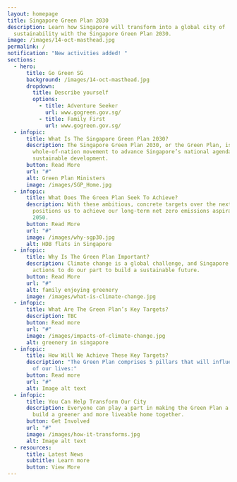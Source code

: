 ```yaml
---
layout: homepage
title: Singapore Green Plan 2030
description: Learn how Singapore will transform into a global city of
  sustainability with the Singapore Green Plan 2030.
image: /images/14-oct-masthead.jpg
permalink: /
notification: "New activities added! "
sections:
  - hero:
      title: Go Green SG
      background: /images/14-oct-masthead.jpg
      dropdown:
        title: Describe yourself
        options:
          - title: Adventure Seeker
            url: www.gogreen.gov.sg/
          - title: Family First
            url: www.gogreen.gov.sg/
  - infopic:
      title: What Is The Singapore Green Plan 2030?
      description: The Singapore Green Plan 2030, or the Green Plan, is a
        whole-of-nation movement to advance Singapore’s national agenda on
        sustainable development.
      button: Read More
      url: "#"
      alt: Green Plan Ministers
      image: /images/SGP_Home.jpg
  - infopic:
      title: What Does The Green Plan Seek To Achieve?
      description: With these ambitious, concrete targets over the next 10 years, it
        positions us to achieve our long-term net zero emissions aspiration by
        2050.
      button: Read More
      url: "#"
      image: /images/why-sgp30.jpg
      alt: HDB flats in Singapore
  - infopic:
      title: Why Is The Green Plan Important?
      description: Climate change is a global challenge, and Singapore is taking firm
        actions to do our part to build a sustainable future.
      button: Read More
      url: "#"
      alt: family enjoying greenery
      image: /images/what-is-climate-change.jpg
  - infopic:
      title: What Are The Green Plan’s Key Targets?
      description: TBC
      button: Read more
      url: "#"
      image: /images/impacts-of-climate-change.jpg
      alt: greenery in singapore
  - infopic:
      title: How Will We Achieve These Key Targets?
      description: "The Green Plan comprises 5 pillars that will influence all aspects
        of our lives:"
      button: Read more
      url: "#"
      alt: Image alt text
  - infopic:
      title: You Can Help Transform Our City
      description: Everyone can play a part in making the Green Plan a reality. Let's
        build a greener and more liveable home together.
      button: Get Involved
      url: "#"
      image: /images/how-it-transforms.jpg
      alt: Image alt text
  - resources:
      title: Latest News
      subtitle: Learn more
      button: View More
---
```

